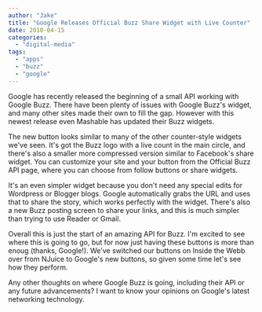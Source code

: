 ```yaml
---
author: "Jake"
title: "Google Releases Official Buzz Share Widget with Live Counter"
date: 2010-04-15
categories: 
  - "digital-media"
tags: 
  - "apps"
  - "buzz"
  - "google"
---
```


Google has recently released the beginning of a small API working with Google Buzz. There have been plenty of issues with Google Buzz's widget, and many other sites made their own to fill the gap. However with this newest release even Mashable has updated their Buzz widgets.

<!--more-->

The new button looks similar to many of the other counter-style widgets we've seen. It's got the Buzz logo with a live count in the main circle, and there's also a smaller more compressed version similar to Facebook's share widget. You can customize your site and your button from the Official Buzz API page, where you can choose from follow buttons or share widgets.

It's an even simpler widget because you don't need any special edits for Wordpress or Blogger blogs. Google automatically grabs the URL and uses that to share the story, which works perfectly with the widget. There's also a new Buzz posting screen to share your links, and this is much simpler than trying to use Reader or Gmail.

Overall this is just the start of an amazing API for Buzz. I'm excited to see where this is going to go, but for now just having these buttons is more than enoug (thanks, Google!). We've switched our buttons on Inside the Webb over from NJuice to Google's new buttons, so given some time let's see how they perform.

Any other thoughts on where Google Buzz is going, including their API or any future advancements? I want to know your opinions on Google's latest networking technology.
